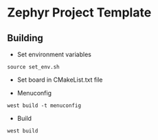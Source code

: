 # Zephyr Project Template

## Building

* Set environment variables

```
source set_env.sh
```

* Set board in CMakeList.txt file

* Menuconfig

```
west build -t menuconfig
```

* Build

```
west build
```
